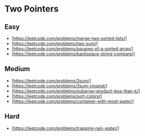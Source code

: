 # Two Pointers

## Easy
- [https://leetcode.com/problems/merge-two-sorted-lists/]
- [https://leetcode.com/problems/two-sum/]
- [https://leetcode.com/problems/squares-of-a-sorted-array/]
- [https://leetcode.com/problems/backspace-string-compare/]

## Medium
- [https://leetcode.com/problems/3sum/]
- [https://leetcode.com/problems/3sum-closest/]
- [https://leetcode.com/problems/subarray-product-less-than-k/]
- [https://leetcode.com/problems/sort-colors/]
- [https://leetcode.com/problems/container-with-most-water/]

## Hard
- [https://leetcode.com/problems/trapping-rain-water/]